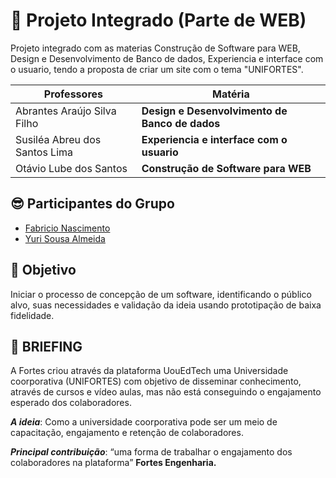 # 📃 Projeto Integrado (Parte de WEB)

Projeto integrado com as materias Construção de Software para WEB, Design e Desenvolvimento de Banco de dados, Experiencia e interface com o usuario, tendo a proposta de criar um site com o tema "UNIFORTES".

| Professores | Matéria |
| --- | --- |
| Abrantes Araújo Silva Filho | **Design e Desenvolvimento de Banco de dados** |
| Susiléa Abreu dos Santos Lima | **Experiencia e interface com o usuario** |
| Otávio Lube dos Santos | **Construção de Software para WEB** |


## 😎 Participantes do Grupo

- [Fabricio Nascimento](https://github.com/fab027)
- [Yuri Sousa Almeida](https://github.com/YuriSousaAlmeida)


## 💬 Objetivo

Iniciar o processo de concepção de um software, identificando o público alvo, suas necessidades e validação da ideia usando prototipação de baixa fidelidade.

## 📍 BRIEFING

A Fortes criou através da plataforma UouEdTech uma Universidade coorporativa (UNIFORTES) com objetivo de disseminar conhecimento, através de cursos e vídeo aulas, mas não está conseguindo o engajamento esperado dos colaboradores. 

***A ideia***: Como a universidade coorporativa pode ser um meio de capacitação, engajamento e retenção de colaboradores. 

***Principal contribuição***: “uma forma de trabalhar o engajamento dos colaboradores na plataforma” **Fortes Engenharia.**
